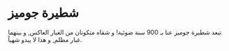 # شطيرة جوميز

تبعد شطيرة جوميز عنا بـ 900 سنة ضوئية! و شقاه متكونان من الغبار العاكس, و بينهما
غبار مظلم, و هذا لا يبدو شهياً.
